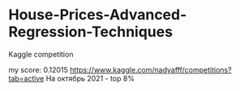 # House-Prices-Advanced-Regression-Techniques
Kaggle competition

my score: 0.12015
https://www.kaggle.com/nadyafff/competitions?tab=active
На октябрь 2021 - top 8%
